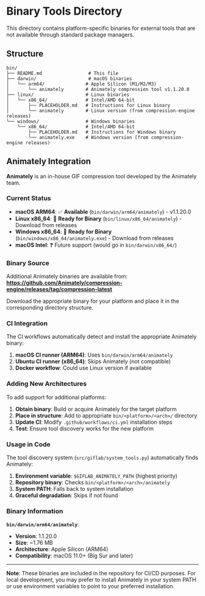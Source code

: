 # Binary Tools Directory

This directory contains platform-specific binaries for external tools that are not available through standard package managers.

## Structure

```
bin/
├── README.md                 # This file
├── darwin/                   # macOS binaries
│   └── arm64/               # Apple Silicon (M1/M2/M3)
│       └── animately        # Animately compression tool v1.1.20.0
├── linux/                   # Linux binaries 
│   └── x86_64/              # Intel/AMD 64-bit
│       ├── PLACEHOLDER.md   # Instructions for Linux binary
│       └── animately        # Linux version (from compression-engine releases)
└── windows/                 # Windows binaries
    └── x86_64/              # Intel/AMD 64-bit  
        ├── PLACEHOLDER.md   # Instructions for Windows binary
        └── animately.exe    # Windows version (from compression-engine releases)
```

## Animately Integration

**Animately** is an in-house GIF compression tool developed by the Animately team.

### Current Status
- **macOS ARM64**: ✅ **Available** (`bin/darwin/arm64/animately`) - v1.1.20.0
- **Linux x86_64**: 🔄 **Ready for Binary** (`bin/linux/x86_64/animately`) - Download from releases
- **Windows x86_64**: 🔄 **Ready for Binary** (`bin/windows/x86_64/animately.exe`) - Download from releases  
- **macOS Intel**: ❓ Future support (would go in `bin/darwin/x86_64/`)

### Binary Source
Additional Animately binaries are available from:
**https://github.com/Animately/compression-engine/releases/tag/compression-latest**

Download the appropriate binary for your platform and place it in the corresponding directory structure.

### CI Integration

The CI workflows automatically detect and install the appropriate Animately binary:

1. **macOS CI runner (ARM64)**: Uses `bin/darwin/arm64/animately`
2. **Ubuntu CI runner (x86_64)**: Skips Animately (not compatible)
3. **Docker workflow**: Could use Linux version if available

### Adding New Architectures

To add support for additional platforms:

1. **Obtain binary**: Build or acquire Animately for the target platform
2. **Place in structure**: Add to appropriate `bin/<platform>/<arch>/` directory
3. **Update CI**: Modify `.github/workflows/ci.yml` installation steps
4. **Test**: Ensure tool discovery works for the new platform

### Usage in Code

The tool discovery system (`src/giflab/system_tools.py`) automatically finds Animately:

1. **Environment variable**: `$GIFLAB_ANIMATELY_PATH` (highest priority)
2. **Repository binary**: Checks `bin/<platform>/<arch>/animately`
3. **System PATH**: Falls back to system installation
4. **Graceful degradation**: Skips if not found

### Binary Information

**`bin/darwin/arm64/animately`**:
- **Version**: 1.1.20.0
- **Size**: ~1.76 MB
- **Architecture**: Apple Silicon (ARM64)
- **Compatibility**: macOS 11.0+ (Big Sur and later)

---

**Note**: These binaries are included in the repository for CI/CD purposes. For local development, you may prefer to install Animately in your system PATH or use environment variables to point to your preferred installation. 